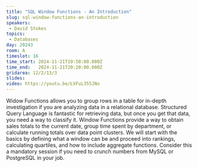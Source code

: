 ```yaml
---
title: "SQL Window Functions - An Introduction"
slug: sql-window-functions-an-introduction
speakers:
 - David Stokes
topics:
 - Databases
day: 20243
room: A
timeslot: 16
time_start: 2024-11-21T19:50:00.000Z
time_end:   2024-11-21T20:20:00.000Z
gridarea: 12/2/13/3
slides: 
video: https://youtu.be/LVFuL355JNo
---
```


Widow Functions allows you to group rows in a table for in-depth investigation if you are analyzing data in a relational database. Structured Query Language is fantastic for retrieving data, but once you get that data, you need a way to classify it. Window Functions provide a way to obtain sales totals to the current date, group time spent by department, or calculate running totals over data point clusters. We will start with the basics by defining what a window can be and proceed into rankings, calculating quartiles, and how to include aggregate functions. Consider this a mandatory session if you need to crunch numbers from MySQL or PostgreSQL in your job.